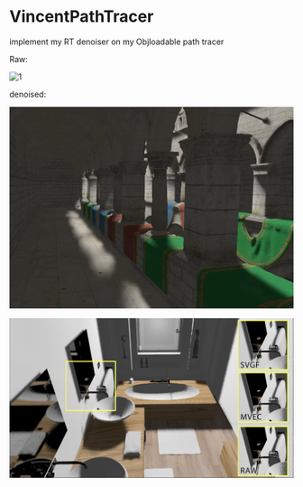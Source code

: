 # VincentPathTracer
implement my RT denoiser on my Objloadable path tracer

Raw:

![1](readme.assets/spoza_shadow_ray.png)

denoised:

![](README.assets/sponza.png)

![](README.assets/cmp_bathroom.png)
